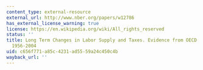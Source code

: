 ```yaml
---
content_type: external-resource
external_url: http://www.nber.org/papers/w12786
has_external_license_warning: true
license: https://en.wikipedia.org/wiki/All_rights_reserved
status: ''
title: Long Term Changes in Labor Supply and Taxes. Evidence from OECD Countries,
  1956-2004
uid: c656f771-a85c-4231-ad55-59a24c450c4b
wayback_url: ''
---
```

